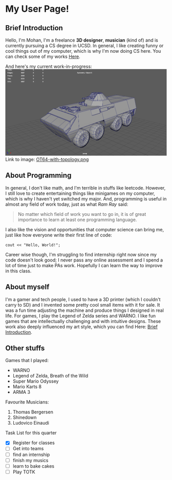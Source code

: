 # My User Page!

## Brief Introduction
Hello, I'm Mohan, I'm a freelance **3D designer**, **musician** (kind of) and is currently pursuing a CS degree in UCSD.
In general, I like creating funny or cool things out of my computer, which is why I'm now doing CS here.
You can check some of my works [Here](https://www.artstation.com/teslaangel7).

And here's my current work-in-progress:
![OT64 in maya](OT64-with-topology.png)
Link to image: [OT64-with-topology.png](OT64-with-topology.png)

## About Programming
In general, I don't like math, and I'm terrible in stuffs like leetcode. However, I still love to create entertaining things like minigames on my computer, which is why I haven't yet switched my major. And, programming is useful in almost any field of work today, just as what *Ram Ray* said:
> No matter which field of work you want to go in, it is of great importance to learn at least one programming language.

I also like the vision and opportunities that computer science can bring me, just like how everyone write their first line of code:
```
cout << "Hello, World!";
```
Career wise though, I'm struggling to find internship right now since my code doesn't look good; I never pass any online assessment and I spend a lot of time just to make PAs work. Hopefully I can learn the way to improve in this class.

## About myself
I'm a gamer and tech people, I used to have a 3D printer (which I couldn't carry to SD) and I invented some pretty cool small items with it for sale. It was a fun time adjusting the machine and produce things I designed in real life.
For games, I play the Legend of Zelda series and WARNO. I like fun games that are intellectually challenging and with intuitive designs. These work also deeply influenced my art style, which you can find Here: [Brief Introduction](#brief-introduction).

## Other stuffs
Games that I played:
- WARNO
- Legend of Zelda, Breath of the Wild
- Super Mario Odyssey
- Mario Karts 8
- ARMA 3

Favourite Musicians:
1. Thomas Bergersen
2. Shinedown
3. Ludovico Einaudi

Task List for this quarter
- [X] Register for classes
- [ ] Get into teams
- [ ] find an internship
- [ ] finish my musics
- [ ] learn to bake cakes
- [ ] Play TOTK